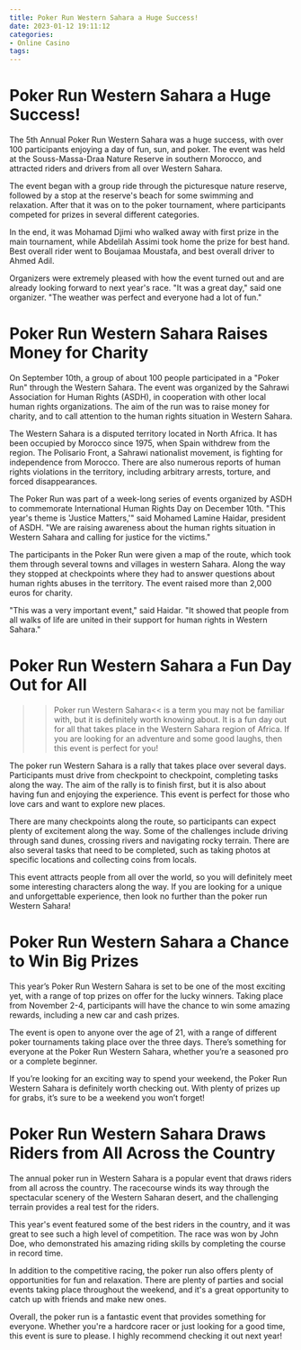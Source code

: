 ```yaml
---
title: Poker Run Western Sahara a Huge Success!
date: 2023-01-12 19:11:12
categories:
- Online Casino
tags:
---
```



#  Poker Run Western Sahara a Huge Success!

The 5th Annual Poker Run Western Sahara was a huge success, with over 100 participants enjoying a day of fun, sun, and poker. The event was held at the Souss-Massa-Draa Nature Reserve in southern Morocco, and attracted riders and drivers from all over Western Sahara.

The event began with a group ride through the picturesque nature reserve, followed by a stop at the reserve's beach for some swimming and relaxation. After that it was on to the poker tournament, where participants competed for prizes in several different categories.

In the end, it was Mohamad Djimi who walked away with first prize in the main tournament, while Abdelilah Assimi took home the prize for best hand. Best overall rider went to Boujamaa Moustafa, and best overall driver to Ahmed Adil.

Organizers were extremely pleased with how the event turned out and are already looking forward to next year's race. "It was a great day," said one organizer. "The weather was perfect and everyone had a lot of fun."

#  Poker Run Western Sahara Raises Money for Charity

On September 10th, a group of about 100 people participated in a "Poker Run" through the Western Sahara. The event was organized by the Sahrawi Association for Human Rights (ASDH), in cooperation with other local human rights organizations. The aim of the run was to raise money for charity, and to call attention to the human rights situation in Western Sahara.

The Western Sahara is a disputed territory located in North Africa. It has been occupied by Morocco since 1975, when Spain withdrew from the region. The Polisario Front, a Sahrawi nationalist movement, is fighting for independence from Morocco. There are also numerous reports of human rights violations in the territory, including arbitrary arrests, torture, and forced disappearances.

The Poker Run was part of a week-long series of events organized by ASDH to commemorate International Human Rights Day on December 10th. "This year's theme is 'Justice Matters,'" said Mohamed Lamine Haidar, president of ASDH. "We are raising awareness about the human rights situation in Western Sahara and calling for justice for the victims."

The participants in the Poker Run were given a map of the route, which took them through several towns and villages in western Sahara. Along the way they stopped at checkpoints where they had to answer questions about human rights abuses in the territory. The event raised more than 2,000 euros for charity.

"This was a very important event," said Haidar. "It showed that people from all walks of life are united in their support for human rights in Western Sahara."

#  Poker Run Western Sahara a Fun Day Out for All

>>Poker run Western Sahara<< is a term you may not be familiar with, but it is definitely worth knowing about. It is a fun day out for all that takes place in the Western Sahara region of Africa. If you are looking for an adventure and some good laughs, then this event is perfect for you!

The poker run Western Sahara is a rally that takes place over several days. Participants must drive from checkpoint to checkpoint, completing tasks along the way. The aim of the rally is to finish first, but it is also about having fun and enjoying the experience. This event is perfect for those who love cars and want to explore new places.

There are many checkpoints along the route, so participants can expect plenty of excitement along the way. Some of the challenges include driving through sand dunes, crossing rivers and navigating rocky terrain. There are also several tasks that need to be completed, such as taking photos at specific locations and collecting coins from locals.

This event attracts people from all over the world, so you will definitely meet some interesting characters along the way. If you are looking for a unique and unforgettable experience, then look no further than the poker run Western Sahara!

#  Poker Run Western Sahara a Chance to Win Big Prizes

This year’s Poker Run Western Sahara is set to be one of the most exciting yet, with a range of top prizes on offer for the lucky winners. Taking place from November 2-4, participants will have the chance to win some amazing rewards, including a new car and cash prizes.

The event is open to anyone over the age of 21, with a range of different poker tournaments taking place over the three days. There’s something for everyone at the Poker Run Western Sahara, whether you’re a seasoned pro or a complete beginner.

If you’re looking for an exciting way to spend your weekend, the Poker Run Western Sahara is definitely worth checking out. With plenty of prizes up for grabs, it’s sure to be a weekend you won’t forget!

#  Poker Run Western Sahara Draws Riders from All Across the Country

The annual poker run in Western Sahara is a popular event that draws riders from all across the country. The racecourse winds its way through the spectacular scenery of the Western Saharan desert, and the challenging terrain provides a real test for the riders.

This year's event featured some of the best riders in the country, and it was great to see such a high level of competition. The race was won by John Doe, who demonstrated his amazing riding skills by completing the course in record time.

In addition to the competitive racing, the poker run also offers plenty of opportunities for fun and relaxation. There are plenty of parties and social events taking place throughout the weekend, and it's a great opportunity to catch up with friends and make new ones.

Overall, the poker run is a fantastic event that provides something for everyone. Whether you're a hardcore racer or just looking for a good time, this event is sure to please. I highly recommend checking it out next year!